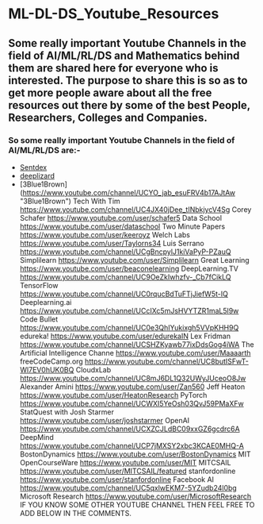 # ML-DL-DS_Youtube_Resources
## Some really important Youtube Channels in the field of AI/ML/RL/DS and Mathematics behind them are shared here for everyone who is interested. The purpose to share this is so as to get more people aware about all the free resources out there by some of the best People, Researchers, Colleges and Companies.
### So some really important Youtube Channels in the field of AI/ML/RL/DS are:-
* [Sentdex](https://www.youtube.com/user/sentdex "Sentdex")
* [deeplizard](https://www.youtube.com/channel/UC4UJ26WkceqONNF5S26OiVw "deeplizard")
* [3Blue1Brown] (https://www.youtube.com/channel/UCYO_jab_esuFRV4b17AJtAw "3Blue1Brown")
Tech With Tim https://www.youtube.com/channel/UC4JX40jDee_tINbkjycV4Sg
Corey Schafer https://www.youtube.com/user/schafer5
Data School https://www.youtube.com/user/dataschool
Two Minute Papers https://www.youtube.com/user/keeroyz
Welch Labs https://www.youtube.com/user/Taylorns34
Luis Serrano https://www.youtube.com/channel/UCgBncpylJ1kiVaPyP-PZauQ
Simplilearn https://www.youtube.com/user/Simplilearn
Great Learning https://www.youtube.com/user/beaconelearning
DeepLearning.TV https://www.youtube.com/channel/UC9OeZkIwhzfv-_Cb7fCikLQ
TensorFlow https://www.youtube.com/channel/UC0rqucBdTuFTjJiefW5t-IQ
Deeplearning.ai https://www.youtube.com/channel/UCcIXc5mJsHVYTZR1maL5l9w
Code Bullet https://www.youtube.com/channel/UC0e3QhIYukixgh5VVpKHH9Q
edureka!   https://www.youtube.com/user/edurekaIN
Lex Fridman https://www.youtube.com/channel/UCSHZKyawb77ixDdsGog4iWA
The Artificial Intelligence Channe https://www.youtube.com/user/Maaaarth
freeCodeCamp.org https://www.youtube.com/channel/UC8butISFwT-Wl7EV0hUK0BQ
CloudxLab https://www.youtube.com/channel/UC8mJ6DL1Q32UWyJUceoO8Jw
Alexander Amini https://www.youtube.com/user/Zan560
Jeff Heaton https://www.youtube.com/user/HeatonResearch
PyTorch https://www.youtube.com/channel/UCWXI5YeOsh03QvJ59PMaXFw
StatQuest with Josh Starmer https://www.youtube.com/user/joshstarmer
OpenAI https://www.youtube.com/channel/UCXZCJLdBC09xxGZ6gcdrc6A
DeepMind https://www.youtube.com/channel/UCP7jMXSY2xbc3KCAE0MHQ-A
BostonDynamics https://www.youtube.com/user/BostonDynamics
MIT OpenCourseWare https://www.youtube.com/user/MIT
MITCSAIL https://www.youtube.com/user/MITCSAIL/featured
stanfordonline https://www.youtube.com/user/stanfordonline
Facebook AI https://www.youtube.com/channel/UC5qxlwEKM7-5YZudb24l0bg
Microsoft Research https://www.youtube.com/user/MicrosoftResearch
IF YOU KNOW SOME OTHER YOUTUBE CHANNEL THEN FEEL FREE TO ADD BELOW IN THE COMMENTS.

